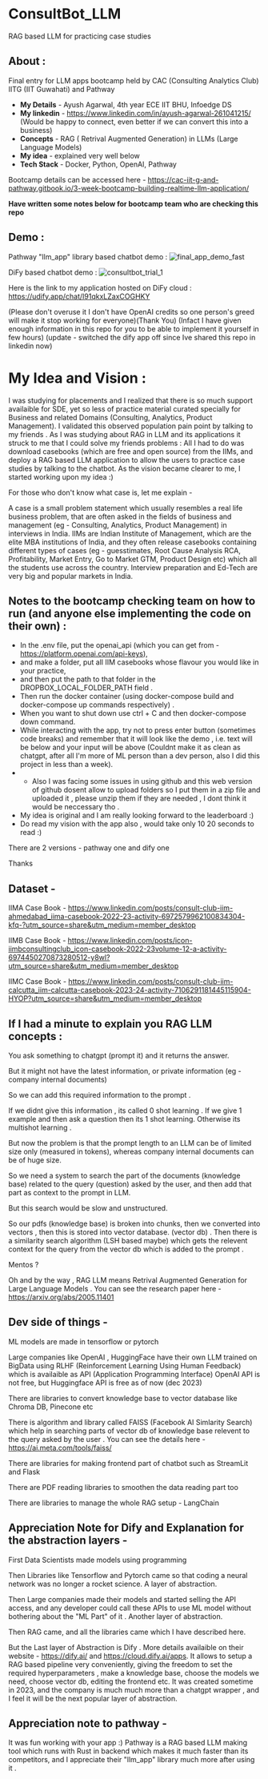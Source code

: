 # ConsultBot_LLM
RAG based LLM for practicing case studies

## About :

 Final entry for LLM apps bootcamp held by CAC (Consulting Analytics Club) IITG (IIT Guwahati) and Pathway 

* __My Details__ - Ayush Agarwal, 4th year ECE IIT BHU, Infoedge DS
* __My linkedin__ - https://www.linkedin.com/in/ayush-agarwal-261041215/ (Would be happy to connect, even better if we can convert this into a business)
* __Concepts__ - RAG ( Retrival Augmented Generation) in LLMs (Large Language Models)
* __My idea__ - explained very well below
* __Tech Stack__ - Docker, Python, OpenAI, Pathway

Bootcamp details can be accessed here - https://cac-iit-g-and-pathway.gitbook.io/3-week-bootcamp-building-realtime-llm-application/

__Have written some notes below for bootcamp team who are checking this repo__

## Demo : 

Pathway "llm_app" library based chatbot demo :
![final_app_demo_fast](https://github.com/ayush-agarwal-0502/ConsultBot_LLM/assets/86561124/fc951b03-66ab-4f53-92d3-8fb4bc75832f)

DiFy based chatbot demo :
![consultbot_trial_1](https://github.com/ayush-agarwal-0502/ConsultBot_LLM/assets/86561124/a26a0713-89e8-4caa-b000-6828f0567740)

Here is the link to my application hosted on DiFy cloud : https://udify.app/chat/I91qkxLZaxCOGHKY 

(Please don't overuse it I don't have OpenAI credits so one person's greed will make it stop working for everyone)(Thank You) 
(Infact I have given enough information in this repo for you to be able to implement it yourself in few hours)
(update - switched the dify app off since Ive shared this repo in linkedin now)

# My Idea and Vision :

I was studying for placements and I realized that there is so much support availaible for SDE, yet so less of practice material curated specially for Business and related Domains (Consulting, Analytics, Product Management). I validated this observed population pain point by talking to my friends . As I was studying about RAG in LLM and its applications it struck to me that I could solve my friends problems : All I had to do was download casebooks (which are free and open source) from the IIMs, and deploy a RAG based LLM application to allow the users to practice case studies by talking to the chatbot. As the vision became clearer to me, I started working upon my idea :)  

For those who don't know what case is, let me explain - 

A case is a small problem statement which usually resembles a real life business problem, that are often asked in the fields of business and management (eg - Consulting, Analytics, Product Management) in interviews in India. IIMs are Indian Institute of Management, which are the elite MBA institutions of India, and they often release casebooks containing different types of cases (eg - guesstimates, Root Cause Analysis RCA, Profitability, Market Entry, Go to Market GTM, Product Design etc) which all the students use across the country. Interview preparation and Ed-Tech are very big and popular markets in India. 

## Notes to the bootcamp checking team on how to run (and anyone else implementing the code on their own) :

* In the .env file, put the openai_api (which you can get from - https://platform.openai.com/api-keys),
* and make a folder, put all IIM casebooks whose flavour you would like in your practice,
* and then put the path to that folder in the DROPBOX_LOCAL_FOLDER_PATH field .
* Then run the docker container (using docker-compose build and docker-compose up commands respectively) .
* When you want to shut down use ctrl + C and then docker-compose down command.
* While interacting with the app, try not to press enter button (sometimes code breaks) and remember that it will look like the demo , i.e. text will be below and your input will be above (Couldnt make it as clean as chatgpt, after all I'm more of ML person than a dev person, also I did this project in less than a week).
* * Also I was facing some issues in using github and this web version of github dosent allow to upload folders so I put them in a zip file and uploaded it , please unzip them if they are needed , I dont think it would be neccessary tho . 
* My idea is original and I am really looking forward to the leaderboard :)
* Do read my vision with the app also , would take only 10 20 seconds to read :) 


There are 2 versions - pathway one and dify one

Thanks

## Dataset - 

IIMA Case Book - https://www.linkedin.com/posts/consult-club-iim-ahmedabad_iima-casebook-2022-23-activity-6972579962100834304-kfq-?utm_source=share&utm_medium=member_desktop

IIMB Case Book - https://www.linkedin.com/posts/icon-iimbconsultingclub_icon-casebook-2022-23volume-12-a-activity-6974450270873280512-y8wl?utm_source=share&utm_medium=member_desktop

IIMC Case Book - https://www.linkedin.com/posts/consult-club-iim-calcutta_iim-calcutta-casebook-2023-24-activity-7106291181445115904-HYOP?utm_source=share&utm_medium=member_desktop

## If I had a minute to explain you RAG LLM concepts :

You ask something to chatgpt (prompt it) and it returns the answer. 

But it might not have the latest information, or private information (eg - company internal documents)

So we can add this required information to the prompt .

If we didnt give this information , its called 0 shot learning . If we give 1 example and then ask a question then its 1 shot learning. Otherwise its multishot learning .

But now the problem is that the prompt length to an LLM can be of limited size only (measured in tokens), whereas company internal documents can be of huge size.

So we need a system to search the part of the documents (knowledge base) related to the query (question) asked by the user, and then add that part as context to the prompt in LLM.

But this search would be slow and unstructured. 

So our pdfs (knowledge base) is broken into chunks, then we converted into vectors , then this is stored into vector database. (vector db) . Then there is a similarity search algorithm (LSH based maybe) which gets the relevent context for the query from the vector db which is added to the prompt . 

Mentos ?

Oh and by the way , RAG LLM means Retrival Augmented Generation for Large Language Models . You can see the research paper here - https://arxiv.org/abs/2005.11401

## Dev side of things - 

ML models are made in tensorflow or pytorch 

Large companies like OpenAI , HuggingFace have their own LLM trained on BigData using RLHF (Reinforcement Learning Using Human Feedback) which is availaible as API (Application Programming Interface) 
OpenAI API is not free, but Huggingface API is free as of now (dec 2023)

There are libraries to convert knowledge base to vector database like Chroma DB, Pinecone etc 

There is algorithm and library called FAISS (Facebook AI Simlarity Search) which help in searching parts of vector db of knowledge base relevent to the query asked by the user . You can see the details here - https://ai.meta.com/tools/faiss/

There are libraries for making frontend part of chatbot such as StreamLit and Flask

There are PDF reading libraries to smoothen the data reading part too

There are libraries to manage the whole RAG setup - LangChain

## Appreciation Note for Dify and Explanation for the abstraction layers - 

First Data Scientists made models using programming 

Then Libraries like Tensorflow and Pytorch came so that coding a neural network was no longer a rocket science. A layer of abstraction. 

Then Large companies made their models and started selling the API access, and any developer could call these APIs to use ML model without bothering about the "ML Part" of it . Another layer of abstraction.

Then RAG came, and all the libraries came which I have described here. 

But the Last layer of Abstraction is Dify . More details availaible on their website - https://dify.ai/ and https://cloud.dify.ai/apps. It allows to setup a RAG based pipeline very conveniently, giving the freedom to set the required hyperparameters , make a knowledge base, choose the models we need, choose vector db, editing the frontend etc. It was created sometime in 2023, and the company is much much more than a chatgpt wrapper , and I feel it will be the next popular layer of abstraction. 

## Appreciation note to pathway - 

It was fun working with your app :) Pathway is a RAG based LLM making tool which runs with Rust in backend which makes it much faster than its competitors, and I appreciate their "llm_app" library much more after using it . 




